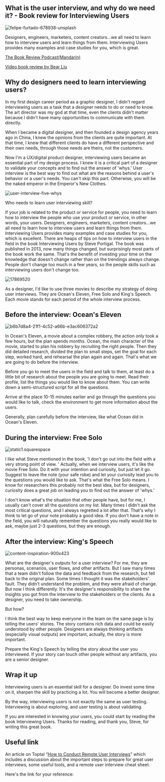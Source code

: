 ## What is the user interview, and why do we need it? - Book review for Interviewing Users

![felipe-furtado-678938-unsplash](https://i.imgur.com/Mu63BCV.jpg)

Designers, engineers, marketers, content creators...we all need to learn how to interview users and learn things from them. Interviewing Users provides many examples and case studies for you, which is great. 

[The Book Review Podcast(Mandarin)](http://voice.beartalking.com/bt318)

[Video book review by Bear Liu](https://youtu.be/oiJffUYuJpU)

## Why do designers need to learn interviewing users?

In my first design career period as a graphic designer, I didn't regard interviewing users as a task that a designer needs to do or need to know. The art director was my god at that time, even the clients didn't matter because I didn't have many opportunities to communicate with them directly. 

When I became a digital designer, and then founded a design agency years ago in China, I knew the opinions from the clients are quite important. At that time, I knew that different clients do have a different perspective and their own needs, through those needs are theirs, not the customers.

Now I'm a UX/digital product designer, interviewing users became an essential part of my design process. I knew it is a critical part of a designer to validate your concepts and to find out the answer of 'whys.' User interview is the best way to find out what are the reasons behind a user's behavior or a user's needs. You can't skip this part. Otherwise, you will be the naked emperor in the Emperor's New Clothes. 

![user-interview-five-whys](https://i.imgur.com/0XUSnMs.png)

Who needs to learn user interviewing skill? 

If your job is related to the product or service for people, you need to learn how to interview the people who use your product or service, in other words, your users. Designers, engineers, marketers, content creators...we all need to learn how to interview users and learn things from them. Interviewing Users provides many examples and case studies for you, which is excellent. There are heaps of tips on how to interview users in the field in the book Interviewing Users by Steve Portigal. The book was published in 2013, now many things changed, but surprisingly most parts of the book work the same. That's the benefit of investing your time on the knowledge that doesn't change rather than on the trendings always change. People don't change too much in a few years, so the people skills such as interviewing users don't change too.

![17869520](https://i.imgur.com/JVQhm27.jpg)


As a designer, I'd like to use three movies to describe my strategy of doing user interviews. They are Ocean's Eleven, Free Solo and King's Speech. Each movie stands for each period of the whole interview process.

## Before the interview: Ocean's Eleven

![b6b7d8a4-21f1-4c52-a66b-e3ac606372a2](https://i.imgur.com/4exS1aK.jpg)

In Ocean's Eleven, a movie about a complex robbery, the action only took a few hours, but the plan spends months. Ocean, the main character of the movie, started to plan his robbery by recruiting the right people. Then they did detailed research, divided the plan to small steps, set the goal for each step, worked hard, and rehearsal the plan again and again. That's what we are going to do before the interview.

Before you go to meet the users in the field and talk to them, at least do a little bit of research about the people you are going to meet. Read their profile, list the things you would like to know about them. You can write down a semi-structured script for all the questions.

Arrive at the place 10-15 minutes earlier and go through the questions you would like to talk, check the environment to get more information about the users. 

Generally, plan carefully before the interview, like what Ocean did in Ocean's Eleven.

## During the interview: Free Solo

![static1.squarespace](https://i.imgur.com/jSwKRoe.jpg)

I like what Steve mentioned in the book, 'I don't go out into the field with a very strong point of view. ' Actually, when we interview users, it's like the movie Free Solo. Do it with your intention and curiosity, but just let it go. Suggest to leave the note (your safe robe) and let your curiosity lead you to the questions you would like to ask. That's what the Free Solo means. I know for researchers this probably not the best idea, but for designers, curiosity does a great job on leading you to find out the answer of 'whys.' 

I don't know what's the situation that other people have, but for me, I usually can't cover all the questions on my list. Many times I didn't ask the most critical questions, and I always regretted a lot after that. That's why I think to let go of your note probably a good idea. If you don't have a note in the field, you will naturally remember the questions you really would like to ask, maybe just 2-3 questions, but they are enough.

## After the interview: King's Speech

![content-inspiration-900x423](https://i.imgur.com/L0W8K1I.jpg)

What are the designer's outputs for a user interview? For me, they are personas, scenarios, user flows, and other artifacts. But I saw many times that a team didn't follow the data and feedback from the research, but fell back to the original plan. Some times I thought it was the stakeholders' fault. They didn't understand the problem, and they were afraid of change. But now I think differently. It's the designer's responsibility to share the insights you got from the interview to the stakeholders or the clients. As a designer, you need to take ownership.

But how?

I think the best way to keep everyone in the team on the same page is by telling the users' stories. The story contains rich data and could be easily understood by other people. Designers are always thinking artifacts (especially visual outputs) are important, actually, the story is more important.

Prepare the King's Speech by telling the story about the user you interviewed. If your story can touch other people without any artifacts, you are a senior designer.

## Wrap it up

Interviewing users is an essential skill for a designer. Do invest some time on it, sharpen the skill by practicing a lot. You will become a better designer.

By the way, interviewing users is not exactly the same as user testing. Interviewing is about exploring, and user testing is about validating.

If you are interested in knowing your users, you could start by reading the book Interviewing Users. Thanks for reading, and thank you, Steve, for writing this great book.

## Useful link
An article on Toptal “[How to Conduct Remote User Interviews](https://www.toptal.com/product-managers/remote/remote-user-interviews)” which includes a discussion about the important steps to prepare for great user interviews, some useful tools, and a remote user interview cheat sheet.

Here's the link for your reference: 